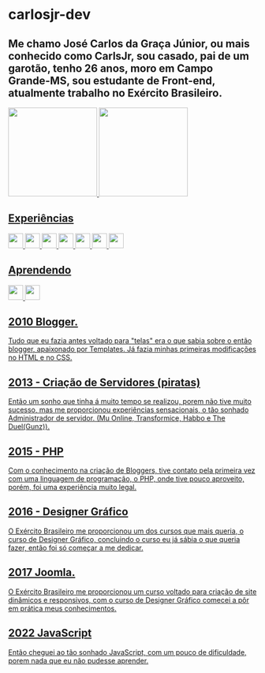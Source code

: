 # carlosjr-dev

## Me chamo José Carlos da Graça Júnior, ou mais conhecido como CarlsJr, sou casado, pai de um garotão, tenho 26 anos, moro em Campo Grande-MS, sou estudante de Front-end, atualmente trabalho no Exército Brasileiro.

<div>
<a href="https://github.com/carlosjr-dev">
  <img height="180em" src="https://github-readme-stats.vercel.app/api/top-langs/?username=carlosjr-dev&layout=compact&langs_count=7&theme=dracula"/>
<img height="180em" src="https://github-readme-stats.vercel.app/api?username=carlosjr-dev&show_icons=true&theme=dracula&include_all_commits=true&count_private=true"/>
</div>
  

## Experiências 

<img src="https://cdn.jsdelivr.net/gh/devicons/devicon/icons/behance/behance-original.svg" width="30" height="30"/> <img src="https://cdn.jsdelivr.net/gh/devicons/devicon/icons/photoshop/photoshop-plain.svg" width="30" height="30"/> <img src="https://cdn.jsdelivr.net/gh/devicons/devicon/icons/illustrator/illustrator-plain.svg" width="30" height="30"/> <img src="https://cdn.jsdelivr.net/gh/devicons/devicon/icons/behance/behance-original.svg" width="30" height="30"/> 
<img src="https://cdn.jsdelivr.net/gh/devicons/devicon/icons/html5/html5-original.svg" width="30" height="30"/>
<img src="https://cdn.jsdelivr.net/gh/devicons/devicon/icons/css3/css3-original.svg" width="30" height="30"/>
<img src="https://cdn.jsdelivr.net/gh/devicons/devicon/icons/javascript/javascript-original.svg" width="30" height="30"/>


## Aprendendo 

<img src="https://cdn.jsdelivr.net/gh/devicons/devicon/icons/react/react-original.svg" width="30" height="30"/> <img src="https://cdn.jsdelivr.net/gh/devicons/devicon/icons/typescript/typescript-original.svg" width="30" height="30"/>

## 2010 Blogger.

Tudo que eu fazia antes voltado para "telas" era o que sabia sobre o então blogger, apaixonado por Templates. Já fazia minhas primeiras modificações no HTML e no CSS.

## 2013 - Criação de Servidores (piratas)

Então um sonho que tinha á muito tempo se realizou, porem não tive muito sucesso, mas me proporcionou experiências sensacionais, o tão sonhado Administrador de servidor. (Mu Online, Transformice, Habbo e  The Duel(Gunz)).

## 2015 - PHP

Com o conhecimento na criação de Bloggers, tive contato pela primeira vez com uma linguagem de programação, o PHP, onde tive pouco aproveito, porém, foi uma experiência muito legal. 

## 2016 - Designer Gráfico 

O Exército Brasileiro me proporcionou um dos cursos que mais queria, o curso de Designer Gráfico, concluindo o curso eu já sábia o que queria fazer, então foi só começar a me dedicar.

## 2017 Joomla.

O Exército Brasileiro me proporcionou um curso voltado para criação de site dinâmicos e responsivos, com o curso de Designer Gráfico comecei a pôr em prática meus conhecimentos.


## 2022 JavaScript

Então cheguei ao tão sonhado JavaScript, com um pouco de dificuldade, porem nada que eu não pudesse aprender.

